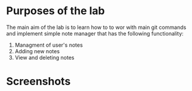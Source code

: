 # Purposes of the lab 
The main aim of the lab is to learn how to to wor with main git commands and implement simple note manager that has  the following functionality:
1. Managment of user's notes 
2. Adding new notes 
3. View and deleting notes 
# Screenshots 
